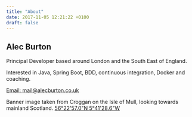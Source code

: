 ```yaml
---
title: "About"
date: 2017-11-05 12:21:22 +0100
draft: false
---
```

## Alec Burton

Principal Developer based around London and the South East of England. 

Interested in Java, Spring Boot, BDD, continuous integration, Docker and coaching.

[Email: mail@alecburton.co.uk](mailto:mail@alecburton.co.uk)

Banner image taken from Croggan on the Isle of Mull, looking towards mainland Scotland. [56°22'57.0"N 5°41'28.6"W](https://www.google.com/maps/search/56%C2%B022'57.0%22N+5%C2%B041'28.6%22W?sa=X&ved=2ahUKEwiQpZahxejhAhVgTRUIHWBPCFoQ8gEwAHoECAkQAQ)
